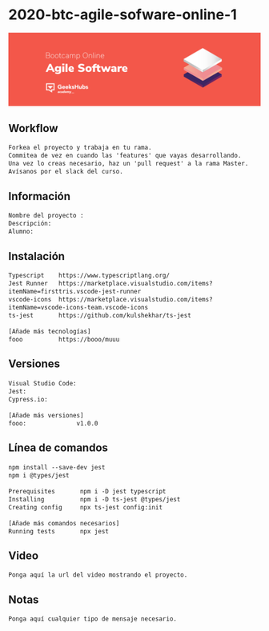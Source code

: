 # 2020-btc-agile-sofware-online-1

<p align="center">
    <img src="https://github.com/GeeksHubsAcademy/2020-geekshubs-media/blob/master/image/githubagilesoftware.jpg" >	
</p>

## Workflow
```
Forkea el proyecto y trabaja en tu rama.
Commitea de vez en cuando las 'features' que vayas desarrollando.
Una vez lo creas necesario, haz un 'pull request' a la rama Master.
Avísanos por el slack del curso.
```

## Información
```
Nombre del proyecto :
Descripción:
Alumno:
```

## Instalación
```
Typescript    https://www.typescriptlang.org/
Jest Runner   https://marketplace.visualstudio.com/items?itemName=firsttris.vscode-jest-runner
vscode-icons  https://marketplace.visualstudio.com/items?itemName=vscode-icons-team.vscode-icons
ts-jest       https://github.com/kulshekhar/ts-jest 

[Añade más tecnologías]
fooo          https://booo/muuu 
```

## Versiones
```
Visual Studio Code: 
Jest:
Cypress.io:

[Añade más versiones]
fooo:              v1.0.0
```

## Línea de comandos
```
npm install --save-dev jest
npm i @types/jest

Prerequisites       npm i -D jest typescript	
Installing          npm i -D ts-jest @types/jest	
Creating config     npx ts-jest config:init	

[Añade más comandos necesarios]
Running tests	    npx jest
```

## Video
```
Ponga aquí la url del video mostrando el proyecto.
```

## Notas
```
Ponga aquí cualquier tipo de mensaje necesario.
```
